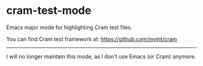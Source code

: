 # cram-test-mode
Emacs major mode for highlighting Cram test files.

You can find Cram test framework at: https://github.com/myint/cram

---

I will no longer maintain this mode, as I don't use Emacs (or Cram) anymore.
